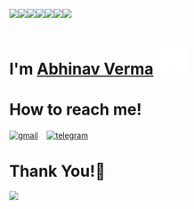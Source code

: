 <img src="https://thumbs.gfycat.com/RichDecentGodwit-max-1mb.gif" width="60px"/><img src="https://thumbs.gfycat.com/RichDecentGodwit-max-1mb.gif" width="60px"/><img src="https://thumbs.gfycat.com/RichDecentGodwit-max-1mb.gif" width="60px"/><img src="https://thumbs.gfycat.com/RichDecentGodwit-max-1mb.gif" width="60px"/><img src="https://thumbs.gfycat.com/RichDecentGodwit-max-1mb.gif" width="60px"/><img src="https://thumbs.gfycat.com/RichDecentGodwit-max-1mb.gif" width="60px"/><img src="https://thumbs.gfycat.com/RichDecentGodwit-max-1mb.gif" width="60px"/>
<h1>I'm <a href="https://github.com/RemuruSama">Abhinav Verma<a><img src="https://github.com/Kathryn-Jie/Kathryn-Jie/blob/main/wave.gif" width="60px"/></h1>
<h1>How to reach me!</h1>
<a href="mailto: abhinavftp98@gmail.com" target="blank"><img align="center" src="https://cdn.icon-icons.com/icons2/2530/PNG/512/gmail_button_icon_151848.png" alt="gmail" width="100px" /></a>    &nbsp;&nbsp;
    <a href="https://t.me/AbhinavVermabest" target="blank"><img align="center"
           src="https://cdn.icon-icons.com/icons2/2530/PNG/512/telegram_button_icon_151837.png" alt="telegram" width="110px" /></a>
<h1>Thank You!👦</h1>
    
![](https://komarev.com/ghpvc/?username=RemuruSama&color=f7022a)


